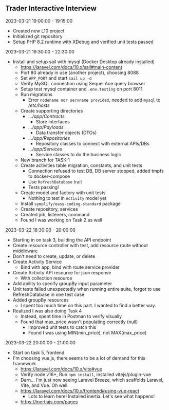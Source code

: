 ## Trader Interactive Interview

2023-03-21 19:00:00 - 19:15:00
  - Created new L10 project
  - Initialized git repository
  - Setup PHP 8.2 runtime with XDebug and verified unit tests passed

2023-03-21 19:30:00 - 22:30:00
  - Install and setup sail with mysql (Docker Desktop already installed)
    - https://laravel.com/docs/10.x/sail#main-content
    - Port 80 already in use (another project), choosing 8088
    - Set `APP_PORT` and start `sail up -d`
    - Verify MySQL connection using Sequel Ace query browser
    - Setup test mysql container and `.env.testing` on port 8011
    - Run migrations
      - Error `nodename nor servname provided`, needed to add `mysql` to _/etc/hosts_
    - Create supporting directories
      - _.../app/Contracts_
        - Store interfaces
      - _.../app/Payloads_
          - Data transfer objects (DTOs)
      - _.../app/Repositories_
          - Repository classes to connect with external APIs/DBs
      - _.../app/Services_
          - Service classes to do the business logic
    - New branch for TASK-1
    - Create activities table migration, constants, and unit tests
      - Connection refused to test DB, DB server stopped, added tmpfs to docker-compose
      - Use `RefreshDatabase` trait
      - Tests passing!
    - Create model and factory with unit tests
      - Nothing to test in `Activity` model yet
    - Install `symplify/easy-coding-standard` package
    - Create repository, services
    - Created job, listeners, command
    - Found I was working on Task 2 as well

2023-03-22 18:30:00 - 20:00:00
  - Starting in on task 3, building the API endpoint
  - Create resource controller with test, add resource route without middleware
  - Don't need to create, update, or delete
  - Create Activity Service
    - Bind with app, bind with route service provider
  - Create Activity API resource for json response
    - With collection resource
  - Add ability to specify groupBy input parameter
  - Unit tests failed unexpectedly when running entire suite, forgot to use RefreshDatabase in one test case
  - Added groupBy resources
    - I spent too much time on this part. I wanted to find a better way.
  - Realized I was also doing Task 4
    - Instead, spent time in Postman to verify visually
    - Found that max_price wasn't populating correctly (null)
      - Improved unit tests to catch this
      - Found I was using MIN(min_price), not MAX(max_price)

2023-03-22 20:00:00 - 21:00:00
  - Start on task 5, frontend
  - I'm choosing vue.js, there seems to be a lot of demand for this framework
    - https://laravel.com/docs/10.x/vite#vue
    - Verify node v16+, Run `npm install`, installed vitejs/plugin-vue
    - Darn... I'm just now seeing Laravel Breeze, which scaffolds Laravel, Vite, and Vue.  Oh well.
    - https://laravel.com/docs/10.x/frontend#using-vue-react
      - Lots to learn here! Installed inertia.  Let's see what happens!
    - https://inertiajs.com/pages





